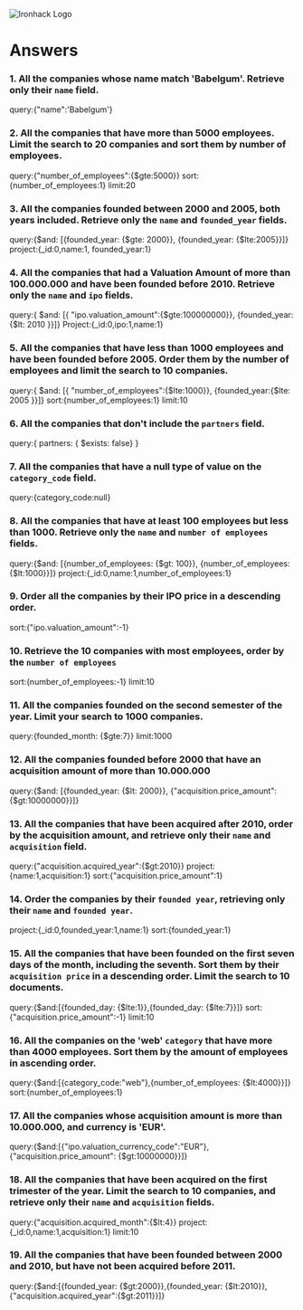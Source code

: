 ![Ironhack Logo](https://i.imgur.com/1QgrNNw.png)

# Answers

### 1. All the companies whose name match 'Babelgum'. Retrieve only their `name` field.

query:{"name":'Babelgum'}

### 2. All the companies that have more than 5000 employees. Limit the search to 20 companies and sort them by **number of employees**.
query:{"number_of_employees":{$gte:5000}}
sort:{number_of_employees:1}
limit:20

### 3. All the companies founded between 2000 and 2005, both years included. Retrieve only the `name` and `founded_year` fields.

query:{$and: [{founded_year: {$gte: 2000}}, {founded_year: {$lte:2005}}]}
project:{_id:0,name:1, founded_year:1}

### 4. All the companies that had a Valuation Amount of more than 100.000.000 and have been founded before 2010. Retrieve only the `name` and `ipo` fields.

query:{ $and: [{ "ipo.valuation_amount":{$gte:100000000}}, {founded_year:{$lt: 2010 }}]}
Project:{_id:0,ipo:1,name:1}

### 5. All the companies that have less than 1000 employees and have been founded before 2005. Order them by the number of employees and limit the search to 10 companies.

query:{ $and: [{ "number_of_employees":{$lte:1000}}, {founded_year:{$lte: 2005 }}]}
sort:{number_of_employees:1}
limit:10

### 6. All the companies that don't include the `partners` field.

query:{ partners: { $exists: false} }

### 7. All the companies that have a null type of value on the `category_code` field.

query:{category_code:null}

### 8. All the companies that have at least 100 employees but less than 1000. Retrieve only the `name` and `number of employees` fields.

query:{$and: [{number_of_employees: {$gt: 100}}, {number_of_employees: {$lt:1000}}]}
project:{_id:0,name:1,number_of_employees:1}

### 9. Order all the companies by their IPO price in a descending order.

sort:{"ipo.valuation_amount":-1}

### 10. Retrieve the 10 companies with most employees, order by the `number of employees`

sort:{number_of_employees:-1}
limit:10

### 11. All the companies founded on the second semester of the year. Limit your search to 1000 companies.

query:{founded_month: {$gte:7}}
limit:1000

### 12. All the companies founded before 2000 that have an acquisition amount of more than 10.000.000

query:{$and: [{founded_year: {$lt: 2000}}, {"acquisition.price_amount": {$gt:10000000}}]}

### 13. All the companies that have been acquired after 2010, order by the acquisition amount, and retrieve only their `name` and `acquisition` field.

query:{"acquisition.acquired_year":{$gt:2010}}
project:{name:1,acquisition:1}
sort:{"acquisition.price_amount":1}

### 14. Order the companies by their `founded year`, retrieving only their `name` and `founded year`.

project:{_id:0,founded_year:1,name:1}
sort:{founded_year:1}

### 15. All the companies that have been founded on the first seven days of the month, including the seventh. Sort them by their `acquisition price` in a descending order. Limit the search to 10 documents.

query:{$and:[{founded_day: {$lte:1}},{founded_day: {$lte:7}}]}
sort:{"acquisition.price_amount":-1}
limit:10

### 16. All the companies on the 'web' `category` that have more than 4000 employees. Sort them by the amount of employees in ascending order.

query:{$and:[{category_code:"web"},{number_of_employees: {$lt:4000}}]}
sort:{number_of_employees:1}

### 17. All the companies whose acquisition amount is more than 10.000.000, and currency is 'EUR'.

query:{$and:[{"ipo.valuation_currency_code":"EUR"},{"acquisition.price_amount": {$gt:10000000}}]}

### 18. All the companies that have been acquired on the first trimester of the year. Limit the search to 10 companies, and retrieve only their `name` and `acquisition` fields.

query:{"acquisition.acquired_month":{$lt:4}}
project:{_id:0,name:1,acquisition:1}
limit:10

### 19. All the companies that have been founded between 2000 and 2010, but have not been acquired before 2011.

<!-- Your Code Goes Here -->
query:{$and:[{founded_year: {$gt:2000}},{founded_year: {$lt:2010}},{"acquisition.acquired_year":{$gt:2011}}]}
